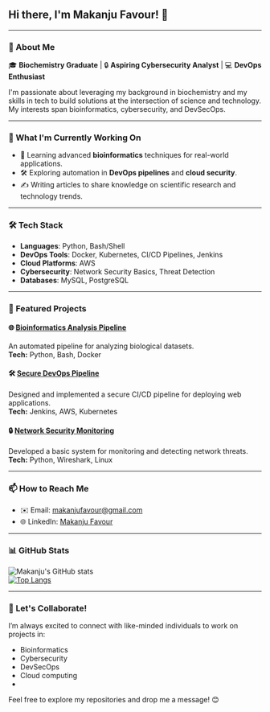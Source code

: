 

## Hi there, I'm Makanju Favour! 👋  

---

### 🚀 About Me

🎓 **Biochemistry Graduate** | 🔒 **Aspiring Cybersecurity Analyst** | 💻 **DevOps Enthusiast**  

I'm passionate about leveraging my background in biochemistry and my skills in tech to build solutions at the intersection of science and technology. My interests span bioinformatics, cybersecurity, and DevSecOps. 

---

### 🌱 What I'm Currently Working On

- 🧬 Learning advanced **bioinformatics** techniques for real-world applications.
- 🛠️ Exploring automation in **DevOps pipelines** and **cloud security**.
- ✍️ Writing articles to share knowledge on scientific research and technology trends.

---

### 🛠️ Tech Stack

- **Languages**: Python, Bash/Shell
- **DevOps Tools**: Docker, Kubernetes, CI/CD Pipelines, Jenkins
- **Cloud Platforms**: AWS 
- **Cybersecurity**: Network Security Basics, Threat Detection
- **Databases**: MySQL, PostgreSQL

---

### 🔗 Featured Projects

#### 🌐 [Bioinformatics Analysis Pipeline](#)
An automated pipeline for analyzing biological datasets.  
**Tech:** Python, Bash, Docker  

#### 🛠️ [Secure DevOps Pipeline](#)
Designed and implemented a secure CI/CD pipeline for deploying web applications.  
**Tech:** Jenkins, AWS, Kubernetes  

#### 🔒 [Network Security Monitoring](#)
Developed a basic system for monitoring and detecting network threats.  
**Tech:** Python, Wireshark, Linux

---

### 📫 How to Reach Me

- ✉️ Email: [makanjufavour@gmail.com](mailto:makanjufavour@gmail.com)  
- 🌐 LinkedIn: [Makanju Favour](https://www.linkedin.com/in/favour-oreoluwa?lipi=urn%3Ali%3Apage%3Ad_flagship3_profile_view_base_contact_details%3BSUXZrXeXTKaiXUtJYd%2B3vQ%3D%3D)  

---

### 📊 GitHub Stats

![Makanju's GitHub stats](https://github-readme-stats.vercel.app/api?username=makanjufavour&show_icons=true&theme=radical)  
[![Top Langs](https://github-readme-stats.vercel.app/api/top-langs/?username=makanjufavour&layout=compact&theme=radical)](https://github.com/anuraghazra/github-readme-stats)

---

### 🤝 Let's Collaborate!

I’m always excited to connect with like-minded individuals to work on projects in:
- Bioinformatics
- Cybersecurity
- DevSecOps
- Cloud computing
- 
Feel free to explore my repositories and drop me a message! 😊
